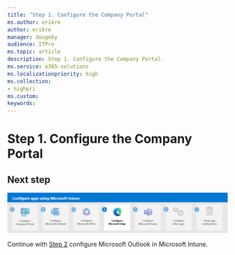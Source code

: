 ```yaml
---
title: "Step 1. Configure the Company Portal"
ms.author: erikre
author: erikre
manager: dougeby
audience: ITPro
ms.topic: article
description: Step 1. Configure the Company Portal.
ms.service: o365-solutions
ms.localizationpriority: high
ms.collection:
- highpri
ms.custom:
keywords:
---
```


# Step 1. Configure the Company Portal


## Next step

[![Step 2 - configure Microsoft Outlook](../media/configure-managed-apps/configure-managed-apps-04.png)](apps-config-step-2.md)

Continue with [Step 2](apps-config-step-2.md) configure Microsoft Outlook in Microsoft Intune.
